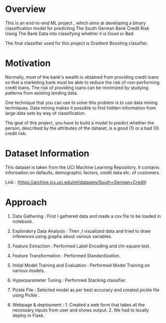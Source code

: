 # Overview
This is an end-to-end ML project , which aims at developing a binary classification model for predicting The South German Bank Credit Risk Using The Bank Data into classifying whether it is Good or Bad. 

The final classifier used for this project is Gradient Boosting classifier. 


# Motivation
Normally, most of the bank's wealth is obtained from providing credit loans so that a marketing bank must be able to reduce the risk of non-performing credit loans. The risk of providing loans can be minimized by studying patterns from existing lending data.

One technique that you can use to solve this problem is to use data mining techniques. Data mining makes it possible to find hidden information from large data sets by way of
classification.

The goal of this project, you have to build a model to predict whether the person, described by the attributes of the dataset, is a good (1) or a bad (0) credit risk.


# Dataset Information
This dataset is taken from the UCI Machine Learning Repository. It contains information on defaults, demographic factors, credit data etc. of customers.

Link : (https://archive.ics.uci.edu/ml/datasets/South+German+Credit)


# Approach
1. Data Gathering                          : First I gathered data and made a csv file to be loaded in notebook.

2. Exploratory Data Analysis               : Then ,I visualized data and tried to draw inferences using graphs about various variables.

3. Feature Extraction                      :  Performed Label Encoding and chi-square test.

4. Feature Transformation                  :  Performed Standardization.
                       
5. Initial Model Training and Evaluation   :  Performed Model Training on various models.

6. Hyperparameter Tuning                   : Performed Stacking classifier.

6. Pickle File                             :  Selected model as per best accuracy and created pickle file using Pickle .

7. Webpage & deployment                    :  1. Created a web form that takes all the necessary inputs from user and  shows output.
                                              2. We had to locally deploy in Flask.
                      
